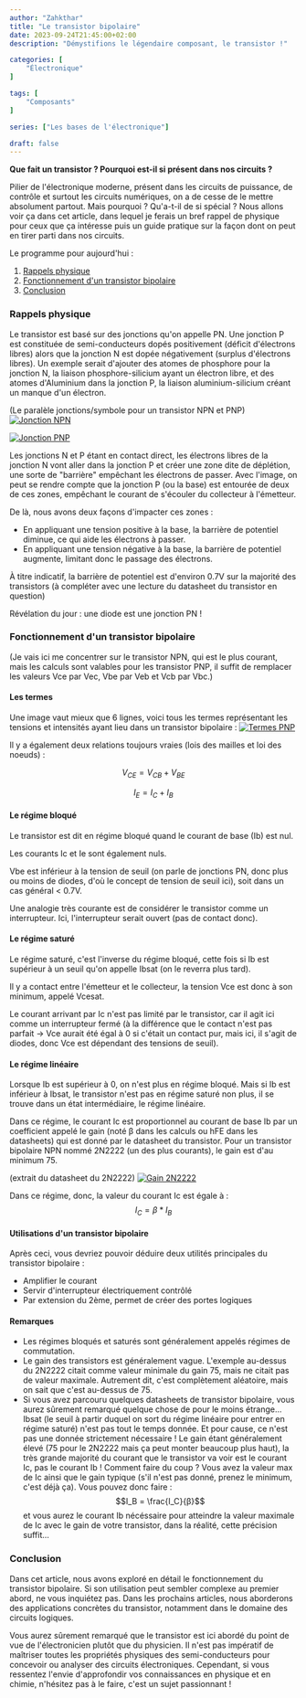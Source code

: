 ```yaml
---
author: "Zahkthar"
title: "Le transistor bipolaire"
date: 2023-09-24T21:45:00+02:00
description: "Démystifions le légendaire composant, le transistor !"

categories: [
    "Électronique"
]

tags: [
    "Composants"
]

series: ["Les bases de l'électronique"]

draft: false
---
```


**Que fait un transistor ? Pourquoi est-il si présent dans nos circuits ?**

Pilier de l'électronique moderne, présent dans les circuits de puissance, de contrôle et surtout les circuits numériques, on a de cesse de le mettre absolument partout. Mais pourquoi ? Qu'a-t-il de si spécial ? Nous allons voir ça dans cet article, dans lequel je ferais un bref rappel de physique pour ceux que ça intéresse puis un guide pratique sur la façon dont on peut en tirer parti dans nos circuits.

Le programme pour aujourd'hui :
1. [Rappels physique](#rappels-physique)
2. [Fonctionnement d'un transistor bipolaire](#fonctionnement-dun-transistor-bipolaire)
4. [Conclusion](#conclusion)

### Rappels physique

Le transistor est basé sur des jonctions qu'on appelle PN. Une jonction P est constituée de semi-conducteurs dopés positivement (déficit d'électrons libres) alors que la jonction N est dopée négativement (surplus d'électrons libres). Un exemple serait d'ajouter des atomes de phosphore pour la jonction N, la liaison phosphore-silicium ayant un électron libre, et des atomes d'Aluminium dans la jonction P, la liaison aluminium-silicium créant un manque d'un électron.

(Le paralèle jonctions/symbole pour un transistor NPN et PNP)
[![Jonction NPN](/res/images/Electronique/Composants/Transistor/JonctionsNPN.png#center "Jonction PNP")](/res/images/Electronique/Composants/Transistor/JonctionsNPN.png)

[![Jonction PNP](/res/images/Electronique/Composants/Transistor/JonctionsPNP.png#center "Jonction NPN")](/res/images/Electronique/Composants/Transistor/JonctionsPNP.png)

Les jonctions N et P étant en contact direct, les électrons libres de la jonction N vont aller dans la jonction P et créer une zone dite de déplétion, une sorte de "barrière" empêchant les électrons de passer. Avec l'image, on peut se rendre compte que la jonction P (ou la base) est entourée de deux de ces zones, empêchant le courant de s'écouler du collecteur à l'émetteur.

De là, nous avons deux façons d'impacter ces zones :
- En appliquant une tension positive à la base, la barrière de potentiel diminue, ce qui aide les électrons à passer.
- En appliquant une tension négative à la base, la barrière de potentiel augmente, limitant donc le passage des électrons.

À titre indicatif, la barrière de potentiel est d'environ 0.7V sur la majorité des transistors (à compléter avec une lecture du datasheet du transistor en question)

Révélation du jour : une diode est une jonction PN !

### Fonctionnement d'un transistor bipolaire

(Je vais ici me concentrer sur le transistor NPN, qui est le plus courant, mais les calculs sont valables pour les transistor PNP, il suffit de remplacer les valeurs Vce par Vec, Vbe par Veb et Vcb par Vbc.)

#### Les termes

Une image vaut mieux que 6 lignes, voici tous les termes représentant les tensions et intensités ayant lieu dans un transistor bipolaire :
[![Termes PNP](/res/images/Electronique/Composants/Transistor/NPN.png#center "Termes NPN")](/res/images/Electronique/Composants/Transistor/NPN.png)

Il y a également deux relations toujours vraies (lois des mailles et loi des noeuds) :

$$V_{CE} = V_{CB} + V_{BE}$$

$$I_E = I_C + I_B$$

#### Le régime bloqué

Le transistor est dit en régime bloqué quand le courant de base (Ib) est nul.

Les courants Ic et Ie sont également nuls.

Vbe est inférieur à la tension de seuil (on parle de jonctions PN, donc plus ou moins de diodes, d'où le concept de tension de seuil ici), soit dans un cas général < 0.7V.

Une analogie très courante est de considérer le transistor comme un interrupteur. Ici, l'interrupteur serait ouvert (pas de contact donc).

#### Le régime saturé

Le régime saturé, c'est l'inverse du régime bloqué, cette fois si Ib est supérieur à un seuil qu'on appelle Ibsat (on le reverra plus tard).

Il y a contact entre l'émetteur et le collecteur, la tension Vce est donc à son minimum, appelé Vcesat.

Le courant arrivant par Ic n'est pas limité par le transistor, car il agit ici comme un interrupteur fermé (à la différence que le contact n'est pas parfait -> Vce aurait été égal à 0 si c'était un contact pur, mais ici, il s'agit de diodes, donc Vce est dépendant des tensions de seuil).

#### Le régime linéaire

Lorsque Ib est supérieur à 0, on n'est plus en régime bloqué. Mais si Ib est inférieur à Ibsat, le transistor n'est pas en régime saturé non plus, il se trouve dans un état intermédiaire, le régime linéaire.

Dans ce régime, le courant Ic est proportionnel au courant de base Ib par un coefficient appelé le gain (noté β dans les calculs ou hFE dans les datasheets) qui est donné par le datasheet du transistor. Pour un transistor bipolaire NPN nommé 2N2222 (un des plus courants), le gain est d'au minimum 75.

(extrait du datasheet du 2N2222)
[![Gain 2N2222](/res/images/Electronique/Composants/Transistor/Gain2N2222.png#center "Gain 2N2222")](/res/images/Electronique/Composants/Transistor/Gain2N2222.png)

Dans ce régime, donc, la valeur du courant Ic est égale à :
$$I_C = \beta * I_B$$

#### Utilisations d'un transistor bipolaire

Après ceci, vous devriez pouvoir déduire deux utilités principales du transistor bipolaire :
- Amplifier le courant
- Servir d'interrupteur électriquement contrôlé
- Par extension du 2ème, permet de créer des portes logiques

#### Remarques

- Les régimes bloqués et saturés sont généralement appelés régimes de commutation.
- Le gain des transistors est généralement vague. L'exemple au-dessus du 2N2222 citait comme valeur minimale du gain 75, mais ne citait pas de valeur maximale. Autrement dit, c'est complètement aléatoire, mais on sait que c'est au-dessus de 75.
- Si vous avez parcouru quelques datasheets de transistor bipolaire, vous aurez sûrement remarqué quelque chose de pour le moins étrange... Ibsat (le seuil à partir duquel on sort du régime linéaire pour entrer en régime saturé) n'est pas tout le temps donnée. Et pour cause, ce n'est pas une donnée strictement nécessaire ! Le gain étant généralement élevé (75 pour le 2N2222 mais ça peut monter beaucoup plus haut), la très grande majorité du courant que le transistor va voir est le courant Ic, pas le courant Ib ! Comment faire du coup ? Vous avez la valeur max de Ic ainsi que le gain typique (s'il n'est pas donné, prenez le minimum, c'est déjà ça). Vous pouvez donc faire :
$$I_B = \frac{I_C}{β}$$
et vous aurez le courant Ib nécéssaire pour atteindre la valeur maximale de Ic avec le gain de votre transistor, dans la réalité, cette précision suffit...

### Conclusion

Dans cet article, nous avons exploré en détail le fonctionnement du transistor bipolaire. Si son utilisation peut sembler complexe au premier abord, ne vous inquiétez pas. Dans les prochains articles, nous aborderons des applications concrètes du transistor, notamment dans le domaine des circuits logiques.

Vous aurez sûrement remarqué que le transistor est ici abordé du point de vue de l'électronicien plutôt que du physicien. Il n'est pas impératif de maîtriser toutes les propriétés physiques des semi-conducteurs pour concevoir ou analyser des circuits électroniques. Cependant, si vous ressentez l'envie d'approfondir vos connaissances en physique et en chimie, n'hésitez pas à le faire, c'est un sujet passionnant !

&nbsp;